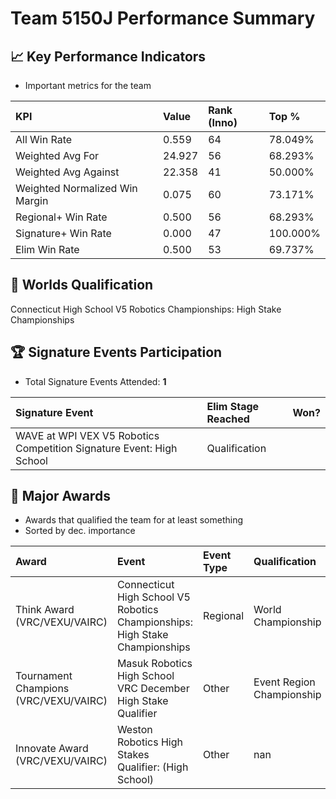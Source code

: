 # Team 5150J Performance Summary

## 📈 Key Performance Indicators
- Important metrics for the team

| KPI | Value | Rank (Inno) | Top % |
|:---|:-----|:----|:-----|
| All Win Rate | 0.559 | 64 | 78.049% |
| Weighted Avg For | 24.927 | 56 | 68.293% |
| Weighted Avg Against | 22.358 | 41 | 50.000% |
| Weighted Normalized Win Margin | 0.075 | 60 | 73.171% |
| Regional+ Win Rate | 0.500 | 56 | 68.293% |
| Signature+ Win Rate | 0.000 | 47 | 100.000% |
| Elim Win Rate | 0.500 | 53 | 69.737% |


## 🎯 Worlds Qualification
Connecticut High School V5 Robotics Championships: High Stake Championships

## 🏆 Signature Events Participation
- Total Signature Events Attended: **1**

| Signature Event | Elim Stage Reached | Won? |
|:----------------|:-------------------|:----|
| WAVE at WPI VEX V5 Robotics Competition Signature Event: High School | Qualification |  |


## 🥇 Major Awards
- Awards that qualified the team for at least something
- Sorted by dec. importance

| Award | Event | Event Type | Qualification |
|:------|:------|:-----------|:--------------|
| Think Award (VRC/VEXU/VAIRC) | Connecticut High School V5 Robotics Championships: High Stake Championships | Regional | World Championship |
| Tournament Champions (VRC/VEXU/VAIRC) | Masuk Robotics High School VRC December High Stake Qualifier | Other | Event Region Championship |
| Innovate Award (VRC/VEXU/VAIRC) | Weston Robotics High Stakes Qualifier: (High School) | Other | nan |

